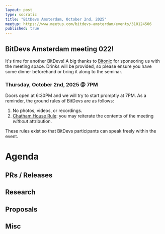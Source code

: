 ```yaml
---
layout: post
type: socratic
title: "BitDevs Amsterdam, October 2nd, 2025"
meetup: https://www.meetup.com/bitdevs-amsterdam/events/310124506
published: true
---
```


## BitDevs Amsterdam meeting 022!

It's time for another BitDevs! A big thanks to [Bitonic](https://www.bitonic.nl) for sponsoring us with the meeting space. Drinks will be provided, so please ensure you have some dinner beforehand or bring it along to the seminar.

### Thursday, October 2nd, 2025 @ 7PM

Doors open at 6:30PM and we will try to start promptly at 7PM. As a reminder, the ground rules of BitDevs are as follows:

1. No photos, videos, or recordings.
1. [Chatham House Rule](https://en.wikipedia.org/wiki/Chatham_House_Rule): you may
   reiterate the contents of the meeting *without* attribution.

These rules exist so that BitDevs participants can speak freely within the event.

# Agenda

## PRs / Releases

## Research

## Proposals

## Misc


